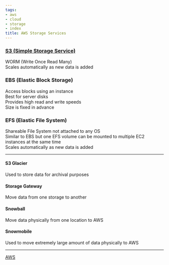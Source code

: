 ```yaml
---
tags:
- aws
- cloud
- storage
- index
title: AWS Storage Services
---
```


### [S3 (Simple Storage Service)](s3/s3-simple-storage-service.md)

WORM (Write Once Read Many)  
Scales automatically as new data is added

### EBS (Elastic Block Storage)

Access blocks using an instance  
Best for server disks  
Provides high read and write speeds  
Size is fixed in advance

### EFS (Elastic File System)

Shareable File System not attached to any OS  
Similar to EBS but one EFS volume can be mounted to multiple EC2 instances at the same time  
Scales automatically as new data is added

---

#### S3 Glacier

Used to store data for archival purposes

#### Storage Gateway

Move data from one storage to another

#### Snowball

Move data physically from one location to AWS

#### Snowmobile

Used to move extremely large amount of data physically to AWS

---

[AWS](../aws.md)